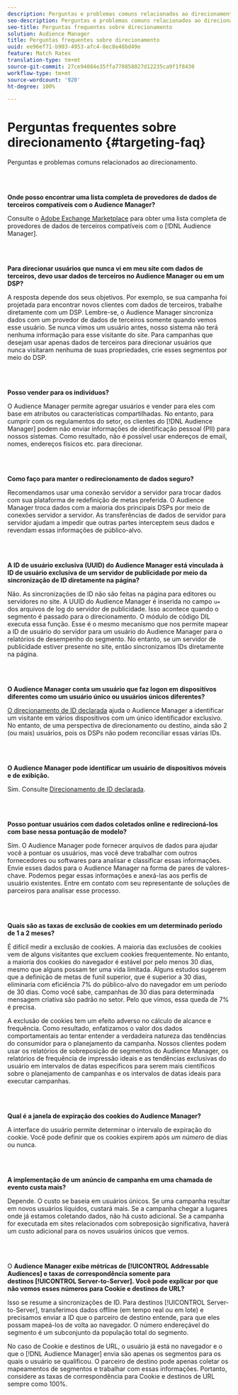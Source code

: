 ```yaml
---
description: Perguntas e problemas comuns relacionados ao direcionamento.
seo-description: Perguntas e problemas comuns relacionados ao direcionamento.
seo-title: Perguntas frequentes sobre direcionamento
solution: Audience Manager
title: Perguntas frequentes sobre direcionamento
uuid: ee96ef71-b903-4953-afc4-8ec8e48bd49e
feature: Match Rates
translation-type: tm+mt
source-git-commit: 27ce94084e35ffa770858027d12235ca9f1f8430
workflow-type: tm+mt
source-wordcount: '920'
ht-degree: 100%

---
```



# Perguntas frequentes sobre direcionamento {#targeting-faq}

Perguntas e problemas comuns relacionados ao direcionamento.

<br> 

<!-- 

faq_targeting.xml

 -->

**Onde posso encontrar uma lista completa de provedores de dados de terceiros compatíveis com o Audience Manager?**

Consulte o [Adobe Exchange Marketplace](https://exchange.adobe.com/experiencecloud.html) para obter uma lista completa de provedores de dados de terceiros compatíveis com o [!DNL Audience Manager].

<br> 

**Para direcionar usuários que nunca vi em meu site com dados de terceiros, devo usar dados de terceiros no Audience Manager ou em um DSP?**

A resposta depende dos seus objetivos. Por exemplo, se sua campanha foi projetada para encontrar novos clientes com dados de terceiros, trabalhe diretamente com um DSP. Lembre-se, o Audience Manager sincroniza dados com um provedor de dados de terceiros somente quando vemos esse usuário. Se nunca vimos um usuário antes, nosso sistema não terá nenhuma informação para esse visitante do site. Para campanhas que desejam usar apenas dados de terceiros para direcionar usuários que nunca visitaram nenhuma de suas propriedades, crie esses segmentos por meio do DSP.

<br> 

**Posso vender para os indivíduos?**

O Audience Manager permite agregar usuários e vender para eles com base em atributos ou características compartilhadas. No entanto, para cumprir com os regulamentos do setor, os clientes do [!DNL Audience Manager] podem não enviar informações de identificação pessoal (PII) para nossos sistemas. Como resultado, não é possível usar endereços de email, nomes, endereços físicos etc. para direcionar.

<br> 

**Como faço para manter o redirecionamento de dados seguro?**

Recomendamos usar uma conexão servidor a servidor para trocar dados com sua plataforma de redefinição de metas preferida. O Audience Manager troca dados com a maioria dos principais DSPs por meio de conexões servidor a servidor. As transferências de dados de servidor para servidor ajudam a impedir que outras partes interceptem seus dados e revendam essas informações de público-alvo.

<br> 

**A ID de usuário exclusiva (UUID) do Audience Manager está vinculada à ID de usuário exclusiva de um servidor de publicidade por meio da sincronização de ID diretamente na página?**

Não. As sincronizações de ID não são feitas na página para editores ou servidores no site. A UUID do Audience Manager é inserida no campo `u=` dos arquivos de log do servidor de publicidade. Isso acontece quando o segmento é passado para o direcionamento. O módulo de código DIL executa essa função. Esse é o mesmo mecanismo que nos permite mapear a ID de usuário do servidor para um usuário do Audience Manager para o relatórios de desempenho do segmento. No entanto, se um servidor de publicidade estiver presente no site, então sincronizamos IDs diretamente na página.

<br> 

**O Audience Manager conta um usuário que faz logon em dispositivos diferentes como um usuário único ou usuários únicos diferentes?**

[O direcionamento de ID declarada](../features/declared-ids.md#declared-id-targeting) ajuda o Audience Manager a identificar um visitante em vários dispositivos com um único identificador exclusivo. No entanto, de uma perspectiva de direcionamento ou destino, ainda são 2 (ou mais) usuários, pois os DSPs não podem reconciliar essas várias IDs.

<br> 

**O Audience Manager pode identificar um usuário de dispositivos móveis e de exibição.**

Sim. Consulte [Direcionamento de ID declarada](../features/declared-ids.md#declared-id-targeting).

<br> 

**Posso pontuar usuários com dados coletados online e redirecioná-los com base nessa pontuação de modelo?**

Sim. O Audience Manager pode fornecer arquivos de dados para ajudar você a pontuar os usuários, mas você deve trabalhar com outros fornecedores ou softwares para analisar e classificar essas informações. Envie esses dados para o Audience Manager na forma de pares de valores-chave. Podemos pegar essas informações e anexá-las aos perfis de usuário existentes. Entre em contato com seu representante de soluções de parceiros para analisar esse processo.

<br> 

**Quais são as taxas de exclusão de cookies em um determinado período de 1 a 2 meses?**

É difícil medir a exclusão de cookies. A maioria das exclusões de cookies vem de alguns visitantes que excluem cookies frequentemente. No entanto, a maioria dos cookies do navegador é estável por pelo menos 30 dias, mesmo que alguns possam ter uma vida limitada. Alguns estudos sugerem que a definição de metas de funil superior, que é superior a 30 dias, eliminaria com eficiência 7% do público-alvo do navegador em um período de 30 dias. Como você sabe, campanhas de 30 dias para determinada mensagem criativa são padrão no setor. Pelo que vimos, essa queda de 7% é precisa.

A exclusão de cookies tem um efeito adverso no cálculo de alcance e frequência. Como resultado, enfatizamos o valor dos dados comportamentais ao tentar entender a verdadeira natureza das tendências do consumidor para o planejamento da campanha. Nossos clientes podem usar os relatórios de sobreposição de segmentos do Audience Manager, os relatórios de frequência de impressão ideais e as tendências exclusivas do usuário em intervalos de datas específicos para serem mais científicos sobre o planejamento de campanhas e os intervalos de datas ideais para executar campanhas.

<br> 

**Qual é a janela de expiração dos cookies do Audience Manager?**

A interface do usuário permite determinar o intervalo de expiração do cookie. Você pode definir que os cookies expirem após *um número* de dias ou nunca.

<br> 

**A implementação de um anúncio de campanha em uma chamada de evento custa mais?**

Depende. O custo se baseia em usuários únicos. Se uma campanha resultar em novos usuários líquidos, custará mais. Se a campanha chegar a lugares onde já estamos coletando dados, não há custo adicional. Se a campanha for executada em sites relacionados com sobreposição significativa, haverá um custo adicional para os novos usuários únicos que vemos.

<br> 

O **Audience Manager exibe métricas de [!UICONTROL Addressable Audiences] e taxas de correspondência somente para destinos [!UICONTROL Server-to-Server]. Você pode explicar por que não vemos esses números para Cookie e destinos de URL?**

Isso se resume a sincronizações de ID. Para destinos [!UICONTROL Server-to-Server], transferimos dados offline (em tempo real ou em lote) e precisamos enviar a ID que o parceiro de destino entende, para que eles possam mapeá-los de volta ao navegador. O número endereçável do segmento é um subconjunto da população total do segmento.

No caso de Cookie e destinos de URL, o usuário já está no navegador e o que o [!DNL Audience Manager] envia são apenas os segmentos para os quais o usuário se qualificou. O parceiro de destino pode apenas coletar os mapeamentos de segmentos e trabalhar com essas informações. Portanto, considere as taxas de correspondência para Cookie e destinos de URL sempre como 100%.
